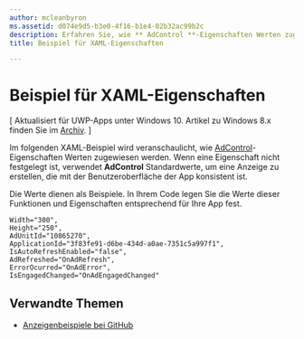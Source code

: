 ```yaml
---
author: mcleanbyron
ms.assetid: d074e9d5-b3e0-4f16-b1e4-02b32ac99b2c
description: Erfahren Sie, wie ** AdControl **-Eigenschaften Werten zugewiesen werden.
title: Beispiel für XAML-Eigenschaften

---
```


# Beispiel für XAML-Eigenschaften


\[ Aktualisiert für UWP-Apps unter Windows 10. Artikel zu Windows 8.x finden Sie im [Archiv](http://go.microsoft.com/fwlink/p/?linkid=619132). \]

Im folgenden XAML-Beispiel wird veranschaulicht, wie [AdControl](https://msdn.microsoft.com/library/windows/apps/microsoft.advertising.winrt.ui.adcontrol.aspx)-Eigenschaften Werten zugewiesen werden. Wenn eine Eigenschaft nicht festgelegt ist, verwendet **AdControl** Standardwerte, um eine Anzeige zu erstellen, die mit der Benutzeroberfläche der App konsistent ist.

Die Werte dienen als Beispiele. In Ihrem Code legen Sie die Werte dieser Funktionen und Eigenschaften entsprechend für Ihre App fest.

``` syntax
Width="300",
Height="250",
AdUnitId="10865270",
ApplicationId="3f83fe91-d6be-434d-a0ae-7351c5a997f1",
IsAutoRefreshEnabled="false",
AdRefreshed="OnAdRefresh",
ErrorOcurred="OnAdError",
IsEngagedChanged="OnAdEngagedChanged"
```

## Verwandte Themen

* [Anzeigenbeispiele bei GitHub](http://aka.ms/githubads)

 


<!--HONumber=May16_HO2-->


